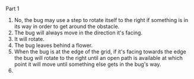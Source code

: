 Part 1
1. No, the bug may use a step to rotate itself to the right if something is in its way in order to get around the obstacle.
2. The bug will always move in the direction it's facing.
3. It will rotate.
4. The bug leaves behind a flower.
5. When the bug is at the edge of the grid, if it's facing towards the edge the bug will rotate to the right until an open path is available at which point it will move until something else gets in the bug's way.
6.